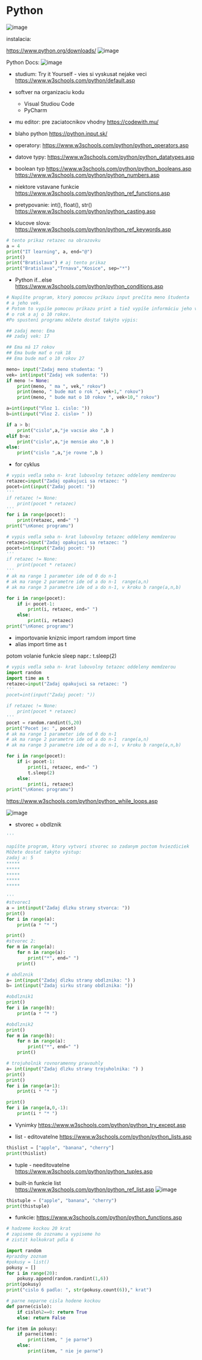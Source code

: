 # Python

![image](https://github.com/user-attachments/assets/e5f0648e-3e85-4b22-96c1-c2143d763bd2)

instalacia:

https://www.python.org/downloads/
![image](https://github.com/user-attachments/assets/a116c9f3-ac09-4318-93c4-5c1c8f0858e7)

Python Docs:
![image](https://github.com/user-attachments/assets/a1f82eb8-1e5d-40ea-8b03-cc169b487c51)


- studium: Try it Yourself - vies si vyskusat nejake veci
https://www.w3schools.com/python/default.asp

- softver na organizaciu kodu 
  -  Visual Studiou Code
  -  PyCharm

- mu editor: pre zaciatocnikov vhodny
https://codewith.mu/

- blaho python
https://python.input.sk/


- operatory:
  https://www.w3schools.com/python/python_operators.asp

- datove typy:
  https://www.w3schools.com/python/python_datatypes.asp

- boolean typ
  https://www.w3schools.com/python/python_booleans.asp
  https://www.w3schools.com/python/python_numbers.asp

- niektore vstavane funkcie
https://www.w3schools.com/python/python_ref_functions.asp

- pretypovanie: int(), float(), str()
https://www.w3schools.com/python/python_casting.asp

- klucove slova:
https://www.w3schools.com/python/python_ref_keywords.asp


```python
# tento prikaz retazec na obrazovku
a = 4
print("IT learning", a, end="@")
print()
print("Bratislava") # aj tento prikaz
print("Bratislava","Trnava","Kosice", sep="*")
```

- Python if...else
https://www.w3schools.com/python/python_conditions.asp

```python
# Napíšte program, ktorý pomocou príkazu input prečíta meno študenta
# a jeho vek.
# Potom to vypíše pomocou príkazu print a tiež vypíše informáciu jeho veku
# o rok a aj o 10 rokov. 
#Po spustení programu môžete dostať takýto výpis:

## zadaj meno: Ema
## zadaj vek: 17

## Ema má 17 rokov
## Ema bude mať o rok 18
## Ema bude mať o 10 rokov 27

meno= input("Zadaj meno studenta: ")
vek= int(input("Zadaj vek sudenta: "))
if meno != None:
    print(meno, " ma ", vek," rokov")
    print(meno, " bude mat o rok ", vek+1," rokov")
    print(meno, " bude mat o 10 rokov ", vek+10," rokov")
```


```python
a=int(input("Vloz 1. cislo: "))
b=int(input("Vloz 2. cislo> " ))

if a > b:
    print("cislo",a,"je vacsie ako ",b )
elif b>a:
    print("cislo",a,"je mensie ako ",b )
else:
    print("cislo ",a,"je rovne ",b )
```

- for cyklus
```python
# vypis vedla seba n- krat lubovolny tetazec oddeleny memdzerou
retazec=input("Zadaj opakujuci sa retazec: ")
pocet=int(input("Zadaj pocet: "))
'''
if retazec != None:
    print(pocet * retazec)
'''
for i in range(pocet):
    print(retazec, end=" ")
print("\nKonec programu")
```

```python
# vypis vedla seba n- krat lubovolny tetazec oddeleny memdzerou
retazec=input("Zadaj opakujuci sa retazec: ")
pocet=int(input("Zadaj pocet: "))
'''
if retazec != None:
    print(pocet * retazec)
'''
# ak ma range 1 parameter ide od 0 do n-1
# ak ma range 2 parametre ide od a do n-1  range(a,n)
# ak ma range 3 parametre ide od a do n-1, v kroku b range(a,n,b)

for i in range(pocet):
    if i< pocet-1:
        print(i, retazec, end=" ")
    else:
        print(i, retazec)
print("\nKonec programu")
```

- importovanie kniznic
import ramdom
import time
- alias
import time as t

potom volanie funkcie sleep napr.:
t.sleep(2)


```python
# vypis vedla seba n- krat lubovolny tetazec oddeleny memdzerou
import random
import time as t
retazec=input("Zadaj opakujuci sa retazec: ")
'''
pocet=int(input("Zadaj pocet: "))

if retazec != None:
    print(pocet * retazec)
'''
pocet = random.randint(5,20)
print("Pocet je: ", pocet)
# ak ma range 1 parameter ide od 0 do n-1
# ak ma range 2 parametre ide od a do n-1  range(a,n)
# ak ma range 3 parametre ide od a do n-1, v kroku b range(a,n,b)

for i in range(pocet):
    if i< pocet-1:
        print(i, retazec, end=" ")
        t.sleep(2)
    else:
        print(i, retazec)
print("\nKonec programu")
```


https://www.w3schools.com/python/python_while_loops.asp

![image](https://github.com/user-attachments/assets/a1fa4d8b-1a9e-43b2-acad-e469a9bc7867)


- stvorec + obdlznik
```python
'''

napíšte program, ktory vytvori stvorec so zadanym poctom hviezdiciek
Môžete dostať takýto výstup:
zadaj a: 5
*****
*****
*****
*****
*****

'''
#stvorec1
a = int(input("Zadaj dlzku strany stvorca: "))
print()
for i in range(a):
    print(a * "* ")

print()
#stvorec 2:
for m in range(a):
    for n in range(a):
        print("*", end=" ")
    print()

# obdlznik
a= int(input("Zadaj dlzku strany obdlznika: ") )
b= int(input("Zadaj sirku strany obdlznika: "))

#obdlznik1
print()
for i in range(b):
    print(a * "* ")

#obdlznik2
print()
for m in range(b):
    for n in range(a):
        print("*", end=" ")
    print()
```

```python
# trojuholnik rovnoramenny pravouhly
a= int(input("Zadaj dlzku strany trojuholnika: ") )
print()
print()
for i in range(a+1):
    print(i * "* ")

print()
for i in range(a,0,-1):
    print(i * "* ")
```

- Vynimky
  https://www.w3schools.com/python/python_try_except.asp

- list - editovatelne
https://www.w3schools.com/python/python_lists.asp
```python
thislist = ["apple", "banana", "cherry"]
print(thislist)
```

- tuple - needitovatelne
https://www.w3schools.com/python/python_tuples.asp

- built-in funkcie list
https://www.w3schools.com/python/python_ref_list.asp 
![image](https://github.com/user-attachments/assets/7a01d7bb-9bb5-4571-87b9-814ca2fcc4d9)


```python
thistuple = ("apple", "banana", "cherry")
print(thistuple)
```

- funkcie:
https://www.w3schools.com/python/python_functions.asp

```python
# hadzeme kockou 20 krat
# zapiseme do zoznamu a vypiseme ho
# zistit kolkokrat pdla 6

import random
#prazdny zoznam
#pokusy = list()
pokusy = []
for i in range(20):
    pokusy.append(random.randint(1,6))
print(pokusy)
print("cislo 6 padlo: ", str(pokusy.count(6))," krat")

# parne neparne cisla hodene kockou
def parne(cislo):
    if cislo%2==0: return True
    else: return False

for item in pokusy:
    if parne(item):
        print(item, " je parne")
    else:
        print(item, " nie je parne")
```
